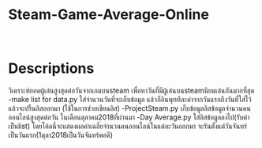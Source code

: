 # Steam-Game-Average-Online

<br><h1>Descriptions</h1>
วิเคราะห์ยอดผู้เล่นสูงสุดต่อวันจากเกมบนsteam เพื่อหาวันที่มีผู้เล่นบนsteamนิยมเล่นกันมากที่สุด
-make list for data.py ใส่จำนวนวันที่จะเก็บข้อมูล แล้วก็อินพุททีละค่าจากวันแรกถึงวันที่ใส่ไว้ แล้วจะปริ้นลิสออกมา (ใช้ในการช่วยเขียนลิส)
-ProjectSteam.py เก็บข้อมูลลิสข้อมูลจำนวนคนออนไลน์สูงสุดต่อวัน ในเดือนตุลาคม2018ที่ผ่านมา
-Day Average.py ใส่ลิสข้อมูลลงไป(รับค่าเป็นlist) โดยโค้ดนี่จะแสดงผลค่าเฉลี่ยจำนวนคนออนไลน์ในแต่ละวันออกมา จะรันตั้งแต่วันจันทร์เป็นวันแรก(1ตุลา2018เป็นวันจันทร์พอดี)
